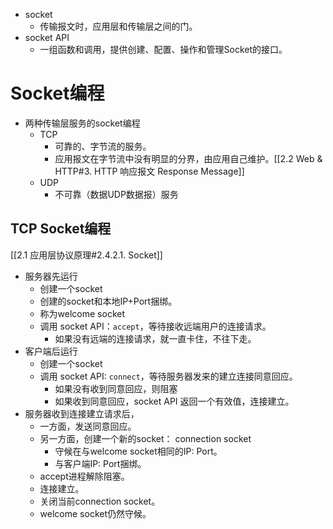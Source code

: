 - socket
	- 传输报文时，应用层和传输层之间的门。
- socket API
	- 一组函数和调用，提供创建、配置、操作和管理Socket的接口。
# Socket编程
- 两种传输层服务的socket编程
	- TCP
		- 可靠的、字节流的服务。
		- 应用报文在字节流中没有明显的分界，由应用自己维护。[[2.2 Web & HTTP#3. HTTP 响应报文 Response Message]]
	- UDP
		- 不可靠（数据UDP数据报）服务
## TCP Socket编程
[[2.1 应用层协议原理#2.4.2.1. Socket]]
- 服务器先运行
	- 创建一个socket
	- 创建的socket和本地IP+Port捆绑。
	- 称为welcome socket
	- 调用 socket API：`accept`，等待接收远端用户的连接请求。
		- 如果没有远端的连接请求，就一直卡住，不往下走。
- 客户端后运行
	- 创建一个socket
	- 调用 socket API: `connect`，等待服务器发来的建立连接同意回应。
		- 如果没有收到同意回应，则阻塞
		- 如果收到同意回应，socket API 返回一个有效值，连接建立。
- 服务器收到连接建立请求后，
	- 一方面，发送同意回应。
	- 另一方面，创建一个新的socket： connection socket
		- 守候在与welcome socket相同的IP: Port。
		- 与客户端IP: Port捆绑。
	- accept进程解除阻塞。
	- 连接建立。
	- 关闭当前connection socket。
	- welcome socket仍然守候。
